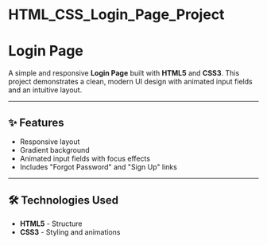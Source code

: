 # HTML_CSS_Login_Page_Project
# Login Page

A simple and responsive **Login Page** built with **HTML5** and **CSS3**. This project demonstrates a clean, modern UI design with animated input fields and an intuitive layout.

---

## ✨ Features
- Responsive layout
- Gradient background
- Animated input fields with focus effects
- Includes "Forgot Password" and "Sign Up" links

---

## 🛠️ Technologies Used
- **HTML5** - Structure
- **CSS3** - Styling and animations
